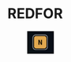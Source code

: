 # REDFOR

<figure><img src="../../../.gitbook/assets/image (2) (1) (1).png" alt=""><figcaption></figcaption></figure>

